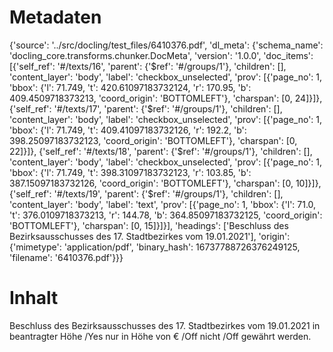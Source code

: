 # Metadaten
{'source': '../src/docling/test_files/6410376.pdf', 'dl_meta': {'schema_name': 'docling_core.transforms.chunker.DocMeta', 'version': '1.0.0', 'doc_items': [{'self_ref': '#/texts/16', 'parent': {'$ref': '#/groups/1'}, 'children': [], 'content_layer': 'body', 'label': 'checkbox_unselected', 'prov': [{'page_no': 1, 'bbox': {'l': 71.749, 't': 420.61097183732124, 'r': 170.95, 'b': 409.4509718373213, 'coord_origin': 'BOTTOMLEFT'}, 'charspan': [0, 24]}]}, {'self_ref': '#/texts/17', 'parent': {'$ref': '#/groups/1'}, 'children': [], 'content_layer': 'body', 'label': 'checkbox_unselected', 'prov': [{'page_no': 1, 'bbox': {'l': 71.749, 't': 409.41097183732126, 'r': 192.2, 'b': 398.25097183732123, 'coord_origin': 'BOTTOMLEFT'}, 'charspan': [0, 22]}]}, {'self_ref': '#/texts/18', 'parent': {'$ref': '#/groups/1'}, 'children': [], 'content_layer': 'body', 'label': 'checkbox_unselected', 'prov': [{'page_no': 1, 'bbox': {'l': 71.749, 't': 398.31097183732123, 'r': 103.85, 'b': 387.15097183732126, 'coord_origin': 'BOTTOMLEFT'}, 'charspan': [0, 10]}]}, {'self_ref': '#/texts/19', 'parent': {'$ref': '#/groups/1'}, 'children': [], 'content_layer': 'body', 'label': 'text', 'prov': [{'page_no': 1, 'bbox': {'l': 71.0, 't': 376.0109718373213, 'r': 144.78, 'b': 364.85097183732125, 'coord_origin': 'BOTTOMLEFT'}, 'charspan': [0, 15]}]}], 'headings': ['Beschluss des Bezirksausschusses des 17. Stadtbezirkes vom 19.01.2021'], 'origin': {'mimetype': 'application/pdf', 'binary_hash': 16737788726376249125, 'filename': '6410376.pdf'}}}

# Inhalt
Beschluss des Bezirksausschusses des 17. Stadtbezirkes vom 19.01.2021
in beantragter Höhe /Yes
nur in Höhe von € /Off
nicht /Off
gewährt werden.